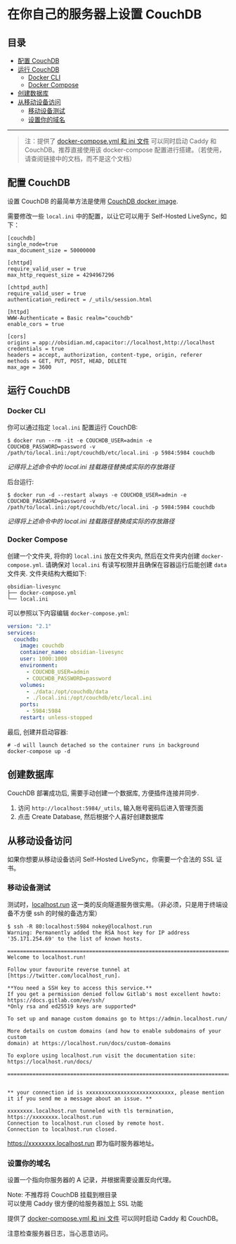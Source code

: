 # 在你自己的服务器上设置 CouchDB

## 目录
- [配置 CouchDB](#配置-CouchDB)
- [运行 CouchDB](#运行-CouchDB)
  - [Docker CLI](#docker-cli)
  - [Docker Compose](#docker-compose)
- [创建数据库](#创建数据库)
- [从移动设备访问](#从移动设备访问)
  - [移动设备测试](#移动设备测试)
  - [设置你的域名](#设置你的域名)
---

> 注：提供了 [docker-compose.yml 和 ini 文件](https://github.com/vrtmrz/self-hosted-livesync-server) 可以同时启动 Caddy 和 CouchDB。推荐直接使用该 docker-compose 配置进行搭建。（若使用，请查阅链接中的文档，而不是这个文档）

## 配置 CouchDB

设置 CouchDB 的最简单方法是使用 [CouchDB docker image]((https://hub.docker.com/_/couchdb)).

需要修改一些 `local.ini` 中的配置，以让它可以用于 Self-Hosted LiveSync，如下：

```
[couchdb]
single_node=true
max_document_size = 50000000

[chttpd]
require_valid_user = true
max_http_request_size = 4294967296

[chttpd_auth]
require_valid_user = true
authentication_redirect = /_utils/session.html

[httpd]
WWW-Authenticate = Basic realm="couchdb"
enable_cors = true

[cors]
origins = app://obsidian.md,capacitor://localhost,http://localhost
credentials = true
headers = accept, authorization, content-type, origin, referer
methods = GET, PUT, POST, HEAD, DELETE
max_age = 3600
```

## 运行 CouchDB

### Docker CLI

你可以通过指定 `local.ini` 配置运行 CouchDB:

```
$ docker run --rm -it -e COUCHDB_USER=admin -e COUCHDB_PASSWORD=password -v /path/to/local.ini:/opt/couchdb/etc/local.ini -p 5984:5984 couchdb
```
*记得将上述命令中的 local.ini 挂载路径替换成实际的存放路径*

后台运行:
```
$ docker run -d --restart always -e COUCHDB_USER=admin -e COUCHDB_PASSWORD=password -v /path/to/local.ini:/opt/couchdb/etc/local.ini -p 5984:5984 couchdb
```
*记得将上述命令中的 local.ini 挂载路径替换成实际的存放路径*

### Docker Compose
创建一个文件夹, 将你的 `local.ini` 放在文件夹内, 然后在文件夹内创建 `docker-compose.yml`. 请确保对 `local.ini` 有读写权限并且确保在容器运行后能创建 `data` 文件夹. 文件夹结构大概如下:
```
obsidian-livesync
├── docker-compose.yml
└── local.ini
```

可以参照以下内容编辑 `docker-compose.yml`:
```yaml
version: "2.1"
services:
  couchdb:
    image: couchdb
    container_name: obsidian-livesync
    user: 1000:1000
    environment:
      - COUCHDB_USER=admin
      - COUCHDB_PASSWORD=password
    volumes:
      - ./data:/opt/couchdb/data
      - ./local.ini:/opt/couchdb/etc/local.ini
    ports:
      - 5984:5984
    restart: unless-stopped
```

最后, 创建并启动容器:
```
# -d will launch detached so the container runs in background
docker-compose up -d
```

## 创建数据库

CouchDB 部署成功后, 需要手动创建一个数据库, 方便插件连接并同步.

1. 访问 `http://localhost:5984/_utils`, 输入帐号密码后进入管理页面
2. 点击 Create Database, 然后根据个人喜好创建数据库

## 从移动设备访问
如果你想要从移动设备访问 Self-Hosted LiveSync，你需要一个合法的 SSL 证书。

### 移动设备测试
测试时，[localhost.run](http://localhost.run/) 这一类的反向隧道服务很实用。（非必须，只是用于终端设备不方便 ssh 的时候的备选方案）

```
$ ssh -R 80:localhost:5984 nokey@localhost.run
Warning: Permanently added the RSA host key for IP address '35.171.254.69' to the list of known hosts.

===============================================================================
Welcome to localhost.run!

Follow your favourite reverse tunnel at [https://twitter.com/localhost_run].

**You need a SSH key to access this service.**
If you get a permission denied follow Gitlab's most excellent howto:
https://docs.gitlab.com/ee/ssh/
*Only rsa and ed25519 keys are supported*

To set up and manage custom domains go to https://admin.localhost.run/

More details on custom domains (and how to enable subdomains of your custom
domain) at https://localhost.run/docs/custom-domains

To explore using localhost.run visit the documentation site:
https://localhost.run/docs/

===============================================================================


** your connection id is xxxxxxxxxxxxxxxxxxxxxxxxxxxx, please mention it if you send me a message about an issue. **

xxxxxxxx.localhost.run tunneled with tls termination, https://xxxxxxxx.localhost.run
Connection to localhost.run closed by remote host.
Connection to localhost.run closed.
```

https://xxxxxxxx.localhost.run 即为临时服务器地址。

### 设置你的域名

设置一个指向你服务器的 A 记录，并根据需要设置反向代理。

Note: 不推荐将 CouchDB 挂载到根目录  
可以使用 Caddy 很方便的给服务器加上 SSL 功能

提供了 [docker-compose.yml 和 ini 文件](https://github.com/vrtmrz/self-hosted-livesync-server) 可以同时启动 Caddy 和 CouchDB。

注意检查服务器日志，当心恶意访问。
